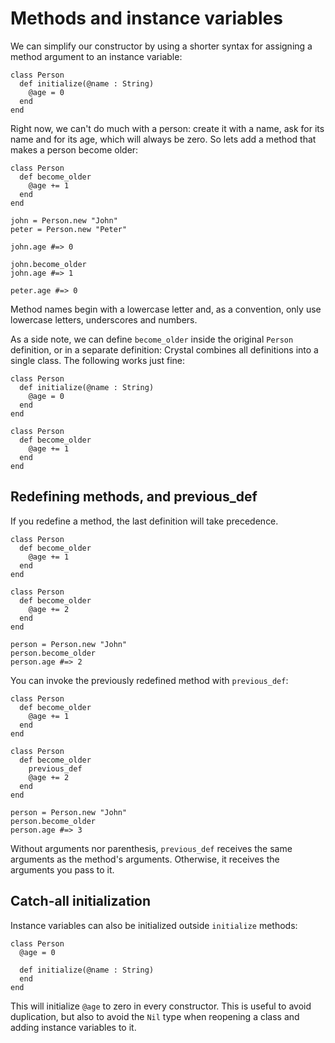 # Methods and instance variables

We can simplify our constructor by using a shorter syntax for assigning a method argument to an instance variable:

```crystal
class Person
  def initialize(@name : String)
    @age = 0
  end
end
```

Right now, we can't do much with a person: create it with a name, ask for its name and for its age, which will always be zero. So lets add a method that makes a person become older:

```crystal
class Person
  def become_older
    @age += 1
  end
end

john = Person.new "John"
peter = Person.new "Peter"

john.age #=> 0

john.become_older
john.age #=> 1

peter.age #=> 0
```

Method names begin with a lowercase letter and, as a convention, only use lowercase letters, underscores and numbers.

As a side note, we can define `become_older` inside the original `Person` definition, or in a separate definition: Crystal combines all definitions into a single class. The following works just fine:

```crystal
class Person
  def initialize(@name : String)
    @age = 0
  end
end

class Person
  def become_older
    @age += 1
  end
end
```

## Redefining methods, and previous_def

If you redefine a method, the last definition will take precedence.

```crystal
class Person
  def become_older
    @age += 1
  end
end

class Person
  def become_older
    @age += 2
  end
end

person = Person.new "John"
person.become_older
person.age #=> 2
```

You can invoke the previously redefined method with `previous_def`:

```crystal
class Person
  def become_older
    @age += 1
  end
end

class Person
  def become_older
    previous_def
    @age += 2
  end
end

person = Person.new "John"
person.become_older
person.age #=> 3
```

Without arguments nor parenthesis, `previous_def` receives the same arguments as the method's arguments. Otherwise, it receives the arguments you pass to it.

## Catch-all initialization

Instance variables can also be initialized outside `initialize` methods:

```crystal
class Person
  @age = 0

  def initialize(@name : String)
  end
end
```

This will initialize `@age` to zero in every constructor. This is useful to avoid duplication, but also to avoid the `Nil` type when reopening a class and adding instance variables to it.

